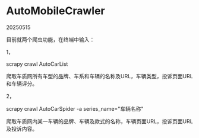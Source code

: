 # AutoMobileCrawler

20250515

目前就两个爬虫功能，在终端中输入：

1，

scrapy crawl AutoCarList

爬取车质网所有车型的品牌、车系和车辆的名称及URL，车辆类型，投诉页面URL和车辆评分。

2，

scrapy crawl AutoCarSpider -a series_name="车辆名称"

爬取车质网内某一车辆的品牌、车辆及款式的名称，车辆页面URL，投诉页面URL及投诉内容。
